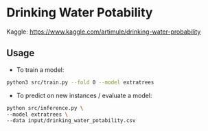 # Drinking Water Potability

Kaggle: https://www.kaggle.com/artimule/drinking-water-probability

## Usage
* To train a model:
```bash
python3 src/train.py --fold 0 --model extratrees
```
* To predict on new instances / evaluate a model:
```bash
python src/inference.py \
--model extratrees \
--data input/drinking_water_potability.csv
```
